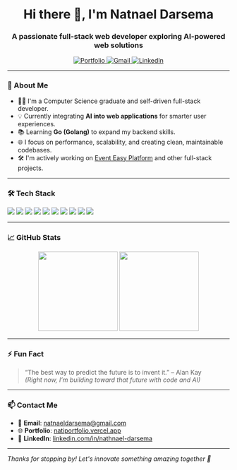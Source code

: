 <h1 align="center">Hi there 👋, I'm Natnael Darsema</h1>
<h3 align="center">A passionate full-stack web developer exploring AI-powered web solutions</h3>

<p align="center">
  <a href="https://natiportfolio.vercel.app/" target="_blank">
    <img src="https://img.shields.io/badge/Portfolio-%230077B5.svg?style=for-the-badge&logo=vercel&logoColor=white" alt="Portfolio" />
  </a>
  <a href="mailto:natnaeldarsema@gmail.com">
    <img src="https://img.shields.io/badge/Gmail-D14836?style=for-the-badge&logo=gmail&logoColor=white" alt="Gmail" />
  </a>
  <a href="https://www.linkedin.com/in/nathnael-darsema/" target="_blank">
    <img src="https://img.shields.io/badge/LinkedIn-blue?style=for-the-badge&logo=linkedin&logoColor=white" alt="LinkedIn" />
  </a>
</p>

---

### 🚀 About Me

- 👨‍💻 I'm a Computer Science graduate and self-driven full-stack developer.
- 💡 Currently integrating **AI into web applications** for smarter user experiences.
- 📚 Learning **Go (Golang)** to expand my backend skills.
- 🌐 I focus on performance, scalability, and creating clean, maintainable codebases.
- 🛠️ I'm actively working on [Event Easy Platform](https://github.com/Nati-darse/Event-Easy-Platform) and other full-stack projects.

---

### 🛠️ Tech Stack

<p align="left">
  <img src="https://img.shields.io/badge/React-20232A?style=flat&logo=react&logoColor=61DAFB" />
  <img src="https://img.shields.io/badge/Next.js-000000?style=flat&logo=next.js&logoColor=white" />
  <img src="https://img.shields.io/badge/TailwindCSS-06B6D4?style=flat&logo=tailwind-css&logoColor=white" />
  <img src="https://img.shields.io/badge/TypeScript-007ACC?style=flat&logo=typescript&logoColor=white" />
  <img src="https://img.shields.io/badge/JavaScript-F7DF1E?style=flat&logo=javascript&logoColor=black" />
  <img src="https://img.shields.io/badge/Node.js-339933?style=flat&logo=node.js&logoColor=white" />
  <img src="https://img.shields.io/badge/Express.js-404D59?style=flat&logo=express&logoColor=white" />
  <img src="https://img.shields.io/badge/MongoDB-4EA94B?style=flat&logo=mongodb&logoColor=white" />
  <img src="https://img.shields.io/badge/Golang-00ADD8?style=flat&logo=go&logoColor=white" />
  <img src="https://img.shields.io/badge/Git-F05032?style=flat&logo=git&logoColor=white" />
</p>

---

### 📈 GitHub Stats

<p align="center">
  <img src="https://github-readme-stats.vercel.app/api?username=Nati-darse&show_icons=true&theme=radical" height="180" />
  <img src="https://github-readme-stats.vercel.app/api/top-langs/?username=Nati-darse&layout=compact&theme=radical" height="180" />
</p>

---

### ⚡ Fun Fact

> “The best way to predict the future is to invent it.” – Alan Kay  
> *(Right now, I’m building toward that future with code and AI)*

---

### 📫 Contact Me

- 📧 **Email**: [natnaeldarsema@gmail.com](mailto:natnaeldarsema@gmail.com)  
- 🌐 **Portfolio**: [natiportfolio.vercel.app](https://natiportfolio.vercel.app)  
- 💼 **LinkedIn**: [linkedin.com/in/nathnael-darsema](https://www.linkedin.com/in/nathnael-darsema/)

---

_Thanks for stopping by! Let's innovate something amazing together 🚀_
